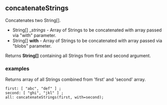 ## concatenateStrings

Concatenates two String[].

 * String[] __strings_ - Array of Strings to be concatenated with array passed
via "with" parameter.
 * String[] __with__ - Array of Strings to be concatenated with array passed
via "blobs" parameter.

Returns __String[]__ containing all Strings from first and second argument.

### examples

Returns array of all Strings combined from 'first' and 'second' array.
```
first: [ "abc", "def" ] ;
second: [ "ghi", "jkl" ] ;
all: concatenateStrings(first, with=second);
```
